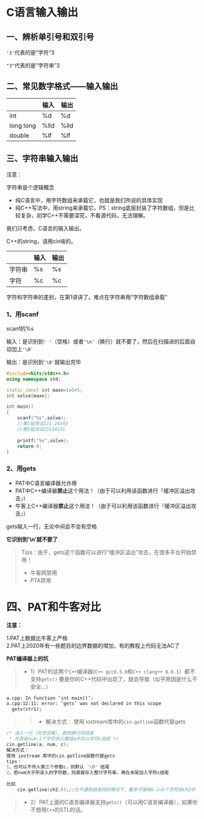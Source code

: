 # C语言输入输出



## 一、辨析单引号和双引号

`'3'`代表的是“字符”3

`"3"`代表的是“字符串”3



## 二、常见数字格式——输入输出

|           | 输入 | 输出 |
| --------- | ---- | ---- |
| int       | %d   | %d   |
| long long | %lld | %lld |
| double    | %lf  | %lf  |



## 三、字符串输入输出

注意：

字符串是个逻辑概念

- 纯C语言中，用字符数组来承载它，也就是我们所说的具体实现
- 纯C++写法中，用string来承载它。PS：string底层封装了字符数组，但是比较复杂，初学C++不需要深究，不看源代码，无法理解。

我们只考虑，C语言的输入输出。

C++的string，请用cin啥的。



|        | 输入 | 输出 |
| ------ | ---- | ---- |
| 字符串 | %s   | %s   |
| 字符   | %c   | %c   |

字符和字符串的差别，在第1讲讲了。难点在字符串用“字符数组承载”



### 1、用scanf

scanf的%s

输入：是识别到`' '`（空格）或者`'\n'`（换行）就不要了，然后在扫描进的后面自动加上`'\0'`

输出：是识别到`'\0'`就输出完毕

```cpp
#include<bits/stdc++.h>
using namespace std;

static const int maxn=1e5+5;
int solve[maxn];

int main()
{
    scanf("%s",solve);
    //第1组测试123 24343
    //第2组测试23134131
    
    printf("%s",solve);
    return 0;
}
```



### 2、用gets

- PAT中C语言编译器允许用
- PAT中C++编译器**禁止**这个用法！（由于可以利用该函数进行『缓冲区溢出攻击』）
- 牛客上C++编译器**禁止**这个用法！（由于可以利用该函数进行『缓冲区溢出攻击』）

gets输入一行，无论中间会不会有空格

**它识别到'\n'就不要了**

> Tips：由于，gets这个函数可以进行“缓冲区溢出”攻击，在很多平台开始禁用！
>
> - 牛客网禁用
> - PTA禁用





# 四、PAT和牛客对比

**注意：**

1.PAT上数据比牛客上严格  
2.PAT上2020年有一些题目的边界数据的增加，有的教程上代码无法AC了  

**PAT编译器上的坑**  

>- 1）PAT的这两个`C++`编译器(`C++ gcc6.5.0`和`C++ clang++ 6.0.1`）都不支持`gets()`
>要是你的C++代码中出现了，就会导致（似乎原因是什么不安全...）  
```txt
a.cpp: In function ‘int main()’:
a.cpp:12:11: error: ‘gets’ was not declared in this scope
  gets(str1);
```
>>- 解决方式：
>>使用 iostream库中的`cin.getline`函数代替gets

```cpp
/* 读入一行（可含空格），直到换行符结束
 * 将其前num-1个字符存入数组a中并以字符c结尾 */
cin.getline(a, num, c);
解决方式：
使用 iostream 库中的cin.getline函数代替gets
tips：
1、也可以不传入第三个参数c，则默认 '\0' 结尾
2、若num大于所读入的字符数，则直接存入整行字符串，再在末尾加入字符c结尾
    
比如
    cin.getline(ch2,6);//在不遇到结束符的情况下，最多可接收6-1=5个字符到ch2中 
```



>- 2）PAT上面的C语言编译器支持`gets()`（可以用C语言编译器），如果你不想用`C++`的STL的话。  